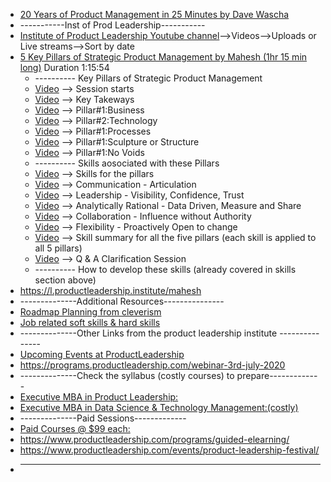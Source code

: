 * [20 Years of Product Management in 25 Minutes by Dave Wascha](https://www.youtube.com/watch?v=i69U0lvi89c)
* -----------Inst of Prod Leadership-----------
* [Institute of Product Leadership Youtube channel](https://www.youtube.com/channel/UCpGqENT1CfRNcoM3baZ6FQQ)-->Videos-->Uploads or Live streams-->Sort by date
* [5 Key Pillars of Strategic Product Management by Mahesh (1hr 15 min long)](https://www.youtube.com/watch?v=vMRvYKsl3YY) Duration 1:15:54
  * ---------- Key Pillars of Strategic Product Management
  * [Video](https://www.youtube.com/watch?v=vMRvYKsl3YY&t=15m)  --> Session starts
  * [Video](https://www.youtube.com/watch?v=vMRvYKsl3YY&t=15m30s)  --> Key Takeways
  * [Video](https://www.youtube.com/watch?v=vMRvYKsl3YY&t=15m50s)  --> Pillar#1:Business
  * [Video](https://www.youtube.com/watch?v=vMRvYKsl3YY&t=24m03s)  --> Pillar#2:Technology
  * [Video](https://www.youtube.com/watch?v=vMRvYKsl3YY&t=28m)  --> Pillar#1:Processes
  * [Video](https://www.youtube.com/watch?v=vMRvYKsl3YY&t=33m)  --> Pillar#1:Sculpture or Structure
  * [Video](https://www.youtube.com/watch?v=vMRvYKsl3YY&t=40m02s)  --> Pillar#1:No Voids
  * ---------- Skills aosociated with these Pillars
  * [Video](https://www.youtube.com/watch?v=vMRvYKsl3YY&t=43m15s)  --> Skills for the pillars
  * [Video](https://www.youtube.com/watch?v=vMRvYKsl3YY&t=43m40s)  --> Communication - Articulation
  * [Video](https://www.youtube.com/watch?v=vMRvYKsl3YY&t=48m48s)  --> Leadership - Visibility, Confidence, Trust
  * [Video](https://www.youtube.com/watch?v=vMRvYKsl3YY&t=50m14s)  --> Analytically Rational - Data Driven, Measure and Share
  * [Video](https://www.youtube.com/watch?v=vMRvYKsl3YY&t=51m21s)  --> Collaboration - Influence without Authority
  * [Video](https://www.youtube.com/watch?v=vMRvYKsl3YY&t=52m45s)  --> Flexibility - Proactively Open to change
  * [Video](https://www.youtube.com/watch?v=vMRvYKsl3YY&t=55m35s)  --> Skill summary for all the five pillars (each skill is applied to all 5 pillars)
  * [Video](https://www.youtube.com/watch?v=vMRvYKsl3YY&t=56m)  --> Q & A Clarification Session
  * ---------- How to develop these skills (already covered in skills section above)
* https://l.productleadership.institute/mahesh
* --------------Additional Resources---------------
* [Roadmap Planning from cleverism](https://www.cleverism.com/skills-and-tools/roadmap-planning/)
* [Job related soft skills & hard skills](https://www.cleverism.com/skills-and-tools/)
* --------------Other Links from the product leadership institute ---------------
* [Upcoming Events at ProductLeadership](https://www.productleadership.com/events/)
* https://programs.productleadership.com/webinar-3rd-july-2020
* --------------Check the syllabus (costly courses) to prepare-------------
* [Executive MBA in Product Leadership:](https://rethink.mba/Prod)
* [Executive MBA in Data Science & Technology Management:(costly)](https://rethink.mba/DST)
* --------------Paid Sessions-------------
* [Paid Courses @ $99 each:](https://l.productleadership.institute/emba)
* https://www.productleadership.com/programs/guided-elearning/
* https://www.productleadership.com/events/product-leadership-festival/
* -----------------------------------------

